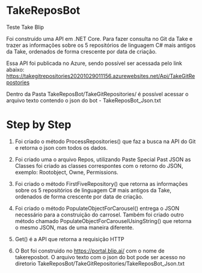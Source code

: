 # TakeReposBot
 Teste Take Blip
 
Foi construído uma API em .NET Core. Para fazer consulta no Git da Take e trazer as informações sobre os 5 repositórios de linguagem C# mais antigos da Take, ordenados de forma crescente por data de criação.

Essa API foi publicada no Azure, sendo possível ser acessada pelo link abaixo:
https://takegitrepositories20201029011156.azurewebsites.net/Api/TakeGitRepostories

Dentro da Pasta TakeReposBot/TakeGitRepositories/ é possível acessar o arquivo texto contendo o json do bot - TakeReposBot_Json.txt



# Step by Step

1) Foi criado o método ProcessRepositories() que faz a busca na API do Git e retorna o json com todos os dados.

2) Foi criado uma o arquivo Repos, utilizando Paste Special Past JSON as Classes foi criado as classes correspontes com o retorno do JSON, exemplo: Rootobject, Owne, Permissions.

3) Foi criado o método  FirstFiveRepository() que retorna as informações sobre os 5 repositórios de linguagem C# mais antigos da Take, ordenados de forma crescente por data de criação.

4) Foi criado o método PopulateObjectForCarousel() entrega o JSON necessário para a construição do carrosel. Também foi criado outro método chamado PopulateObjectForCarouselUsingString() que retorna o mesmo JSON, mas de uma maneira diferente.

5) Get() é a API que retorna a requisição HTTP

6) O Bot foi construido no https://portal.blip.ai/ com o nome de takereposbot. O arquivo texto com o json do bot pode ser acesso no diretorio TakeReposBot/TakeGitRepositories/TakeReposBot_Json.txt





